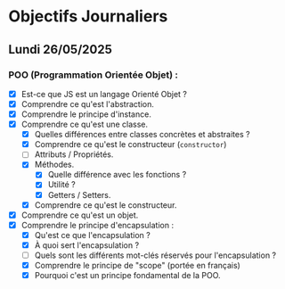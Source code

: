 # Objectifs Journaliers

## Lundi 26/05/2025

### POO (Programmation Orientée Objet) :

- [X] Est-ce que JS est un langage Orienté Objet ?
- [X] Comprendre ce qu'est l'abstraction.
- [X] Comprendre le principe d'instance.
- [X] Comprendre ce qu'est une classe.
  - [X] Quelles différences entre classes concrètes et abstraites ?
  - [X] Comprendre ce qu'est le constructeur (`constructor`)
  - [ ] Attributs / Propriétés.
  - [X] Méthodes.
    - [X] Quelle différence avec les fonctions ?
    - [X] Utilité ?
    - [X] Getters / Setters.
  - [X] Comprendre ce qu'est le constructeur.
- [X] Comprendre ce qu'est un objet.
- [X] Comprendre le principe d'encapsulation :
  - [X] Qu'est ce que l'encapsulation ?
  - [X] À quoi sert l'encapsulation ?
  - [ ] Quels sont les différents mot-clés réservés pour l'encapsulation ? 
  - [X] Comprendre le principe de "scope" (portée en français)
  - [x] Pourquoi c'est un principe fondamental de la POO.